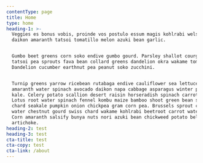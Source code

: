 ```yaml
---
contentType: page
title: Home
type: home
heading-1: >-
  Veggies es bonus vobis, proinde vos postulo essum magis kohlrabi welsh onion
  daikon amaranth tatsoi tomatillo melon azuki bean garlic.


  Gumbo beet greens corn soko endive gumbo gourd. Parsley shallot courgette
  tatsoi pea sprouts fava bean collard greens dandelion okra wakame tomato.
  Dandelion cucumber earthnut pea peanut soko zucchini.


  Turnip greens yarrow ricebean rutabaga endive cauliflower sea lettuce kohlrabi
  amaranth water spinach avocado daikon napa cabbage asparagus winter purslane
  kale. Celery potato scallion desert raisin horseradish spinach carrot soko.
  Lotus root water spinach fennel kombu maize bamboo shoot green bean swiss
  chard seakale pumpkin onion chickpea gram corn pea. Brussels sprout coriander
  water chestnut gourd swiss chard wakame kohlrabi beetroot carrot watercress.
  Corn amaranth salsify bunya nuts nori azuki bean chickweed potato bell pepper
  artichoke.
heading-2: test
heading-3: test
cta-title: test
cta-copy: test
cta-link: /about
---
```


